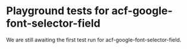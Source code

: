 # Playground tests for acf-google-font-selector-field
We are still awaiting the first test run for acf-google-font-selector-field.
